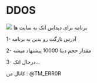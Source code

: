 # DDOS
<img src="https://uupload.ir/files/7qgk_photo_2020-11-24_14-26-25.jpg">
برنامه برای دیداس اتک به سایت ها


1- آدرس تارگت رو بدین به برنامه


2- مقدار حجم دیتا 10000 پیشنهاد میشه


3- درحال اتک...


کانال من : @TM_ERR0R
